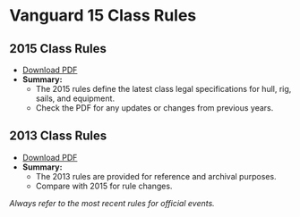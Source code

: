 # Vanguard 15 Class Rules

## 2015 Class Rules
- [Download PDF](../../v15-content/rules/2015V15ClassRules.pdf)
- **Summary:**
  - The 2015 rules define the latest class legal specifications for hull, rig, sails, and equipment.
  - Check the PDF for any updates or changes from previous years.

## 2013 Class Rules
- [Download PDF](../../v15-content/rules/2013V15ClassRules.pdf)
- **Summary:**
  - The 2013 rules are provided for reference and archival purposes.
  - Compare with 2015 for rule changes.

*Always refer to the most recent rules for official events.*
